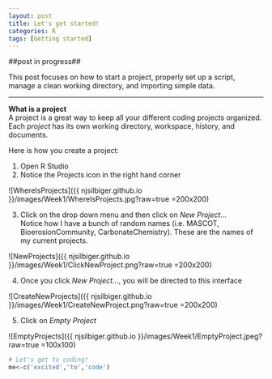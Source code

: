 ```yaml
---
layout: post
title: Let's get started!
categories: R
tags: [Getting started]
---
```

##post in progress##

This post focuses on how to start a project, properly set up a script, manage a clean working directory, and importing simple data.

----------

**What is a project**   
A project is a great way to keep all your different coding projects organized.  Each *project* has its own working directory, workspace, history, and documents. 

Here is how you create a project:  


1) Open R Studio  
2) Notice the Projects icon in the right hand corner 
 
![WhereIsProjects]({{ njsilbiger.github.io }}/images/Week1/WhereIsProjects.jpg?raw=true =200x200)
  
3)  Click on the drop down menu and then click on *New Project*...    
Notice how I have a bunch of random names (i.e. MASCOT, BioerosionCommunity, CarbonateChemistry).  These are the names of my current projects.
  
![NewProjects]({{ njsilbiger.github.io }}/images/Week1/ClickNewProject.png?raw=true =200x200)  

4) Once you click *New Project...*, you will be directed to this interface 

![CreateNewProjects]({{ njsilbiger.github.io }}/images/Week1/CreateNewProject.png?raw=true =200x200)  

5) Click on *Empty Project*

![EmptyProjects]({{ njsilbiger.github.io }}/images/Week1/EmptyProject.jpeg?raw=true =100x100)  


```R
# Let's get to coding! 
me<-c('excited','to','code')
```
